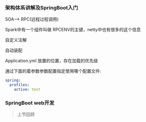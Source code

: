 ###  架构体系讲解及SpringBoot入门

SOA--> RPC(远程过程调用)

Spark中有一个组件叫做 RPCENV的主键，netty中也有很多的这个信息



自定义注解

自动装配



Application.yml   放置的位置，存在加载的优先级

通过下面的着参数参数配置指定使用哪个配置文件:

```yaml
spring:
  profiles:
    active: test
```



### SpringBoot web开发

>上节回顾
>
>
>
>









